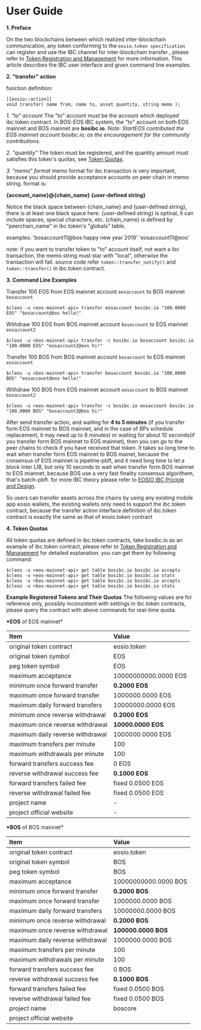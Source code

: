 # User Guide

**1. Preface**

On the two blockchains between which realized inter-blockchain communication, any token conforming to the `eosio.token specification` can register and use the IBC channel for inter-blockchain transfer , please refer to [Token Registration and Management](https://github.com/boscore/ibc_contracts/blob/master/docs/Token_Registration_and_Management.md) for more information. This article describes the IBC user interface and given command line examples.

**2. "transfer" action**

function definition:

```text
[[eosio::action]]
void transfer( name from, name to, asset quantity, string memo );
```

_1. "to" account_ The "to" account must be the account which deployed ibc.token contract. In BOS-EOS IBC system, the "to" account on both EOS mainnet and BOS mainnet are **bosibc.io**. _Note: StartEOS contributed the EOS mainnet account bosibc.io; as the encouragement for the community contributions._

_2. "quantity"_ The token must be registered, and the quantity amount must satisfies this token's quotas, see [Token Quotas](https://github.com/boscore/ibc_contracts/blob/master/docs/User_Guide.md#4-token-quotas).

_3. "memo" format_ memo format for ibc transaction is very important, because you should provide acceptance accounts on peer chain in memo string. format is:

**{account\_name}@{chain\_name} {user-defined string}**

Notice the black space between {chain\_name} and {user-defined string}, there is at least one black space here. {user-defined string} is optinal, it can include spaces, special characters, etc. {chain\_name} is defined by "peerchain\_name" in ibc.token's "globals" table.

examples: 'bosaccount11@bos happy new year 2019' 'eosaccount11@eos'

note: if you want to transfer token to "to" account itself, not want a ibc transaction, the memo string must star with "local", otherwise the transaction will fail. source code refer `token::transfer_notify()` and `token::transfer()` in ibc.token contract.

**3. Command Line Examples**

Transfer 100 EOS from EOS mainnet account `eosaccount` to BOS mainnet `bosaccount`

```text
$cleos -u <eos-mainnet-api> transfer eosaccount bosibc.io "100.0000 EOS" "bosaccount@bos hello!"
```

Withdraw 100 EOS from BOS mainnet account `bosaccount` to EOS mainnet `eosaccount2`

```text
$cleos -u <bos-mainnet-api> transfer -c bosibc.io bosaccount bosibc.io "100.0000 EOS" "eosaccount2@eos hi!"
```

Transfer 100 BOS from BOS mainnet account `bosaccount` to EOS mainnet `eosaccount`

```text
$cleos -u <bos-mainnet-api> transfer bosaccount bosibc.io "100.0000 BOS" "eosaccount@eos hello!"
```

Withdraw 100 BOS from EOS mainnet account `eosaccount` to BOS mainnet `bosaccount2`

```text
$cleos -u <eos-mainnet-api> transfer -c bosibc.io eosaccount bosibc.io "100.0000 BOS" "bosaccount2@bos hi!"
```

After send transfer action, and waiting for **4 to 5 minutes** \(if you transfer form EOS mainnet to BOS mainnet, and in the case of BPs schedule replacement, it may need up to 8 minutes\) or waiting for about 10 seconds\(if you transfer form BOS mainnet to EOS mainnet\), then you can go to the peer chains to check if you have received that token. It takes so long time to wait when transfer form EOS mainnet to BOS mainet, because the consensus of EOS mainnet is pipeline-pbft, and it need long time to let a block inter LIB, but only 10 seconds to wait when transfer form BOS mainnet to EOS miannet, because BOS use a very fast finality consensus algorithem, that's batch-pbft. for more IBC theory please refer to [EOSIO IBC Priciple and Design](https://github.com/boscore/ibc_contracts/blob/Documentation/IBC/EOSIO_IBC_Priciple_and_Design.md).

So users can transfer assets across the chains by using any existing mobile app eosio wallets, the existing wallets only need to support the ibc.token contract, because the transfer action interface definition of ibc.token contract is exactly the same as that of eosio.token contract

**4. Token Quotas**

All token quotas are defined in ibc.token contracts, take bosibc.io as an example of ibc.token contract, please refer to [Token Registration and Management](https://github.com/boscore/ibc_contracts/blob/master/docs/Token_Registration_and_Management.md) for detailed explanation. you can get them by following command:

```text
$cleos -u <eos-mainnet-api> get table bosibc.io bosibc.io accepts
$cleos -u <eos-mainnet-api> get table bosibc.io bosibc.io stats
$cleos -u <bos-mainnet-api> get table bosibc.io bosibc.io accepts
$cleos -u <bos-mainnet-api> get table bosibc.io bosibc.io stats
```

**Example Registered Tokens and Their Quotas** The following values are for reference only, possibly inconsistent with settings in ibc.token contracts, please query the contract with above commands for real-time quota.

**\*EOS** of EOS mainnet\*

| Item | Value |
| :--- | :--- |
| original token contract | eosio.token |
| original token symbol | EOS |
| peg token symbol | EOS |
| maximum acceptance | 10000000000.0000 EOS |
| minimum once forward transfer | **0.2000 EOS** |
| maximum once forward transfer | 1000000.0000 EOS |
| maximum daily forward transfers | 10000000.0000 EOS |
| minimum once reverse withdrawal | **0.2000 EOS** |
| maximum once reverse withdrawal | **10000.0000 EOS** |
| maximum daily reverse withdrawal | 1000000.0000 EOS |
| maximum transfers per minute | 100 |
| maximum withdrawals per minute | 100 |
| forward transfers success fee | 0 EOS |
| reverse withdrawal success fee | **0.1000 EOS** |
| forward transfers failed fee | fixed 0.0500 EOS |
| reverse withdrawal failed fee | fixed 0.0500 EOS |
| project name | - |
| project official website | - |

**\*BOS** of BOS mainnet\*

| Item | Value |
| :--- | :--- |
| original token contract | eosio.token |
| original token symbol | BOS |
| peg token symbol | BOS |
| maximum acceptance | 10000000000.0000 BOS |
| minimum once forward transfer | **0.2000 BOS** |
| maximum once forward transfer | 1000000.0000 BOS |
| maximum daily forward transfers | 10000000.0000 BOS |
| minimum once reverse withdrawal | **0.2000 BOS** |
| maximum once reverse withdrawal | **100000.0000 BOS** |
| maximum daily reverse withdrawal | 1000000.0000 BOS |
| maximum transfers per minute | 100 |
| maximum withdrawals per minute | 100 |
| forward transfers success fee | 0 BOS |
| reverse withdrawal success fee | **0.1000 BOS** |
| forward transfers failed fee | fixed 0.0500 BOS |
| reverse withdrawal failed fee | fixed 0.0500 BOS |
| project name | boscore |
| project official website |  |

